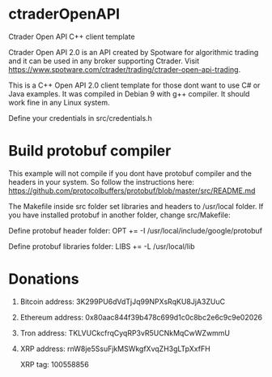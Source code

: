 # ctraderOpenAPI
Ctrader Open API C++ client template

Ctrader Open API 2.0 is an API created by Spotware for algorithmic trading and it can be
used in any broker supporting Ctrader. Visit https://www.spotware.com/ctrader/trading/ctrader-open-api-trading. 

This is a C++ Open API 2.0 client template for those dont want to use C# or Java examples.
It was compiled in Debian 9 with g++ compiler. It should work fine in any Linux system.

Define your credentials in src/credentials.h

# Build protobuf compiler
This example will not compile if you dont have protobuf compiler and the headers in your system. 
So follow the instructions here: https://github.com/protocolbuffers/protobuf/blob/master/src/README.md

The Makefile inside src folder set libraries and headers to /usr/local folder. If you have installed protobuf
in another folder, change src/Makefile:

Define protobuf header folder:
OPT += -I /usr/local/include/google/protobuf

Define protobuf libraries folder:
LIBS += -L /usr/local/lib

# Donations

1. Bitcoin address: 3K299PU6dVdTjJq99NPXsRqKU8JjA3ZUuC

2. Ethereum address: 0x80aac844f39b478c699d1c0c8bc2e6c9c9e02026

3. Tron address: TKLVUCkcfrqCyqRP3vR5UCNkMqCwWZwmmU

4. XRP address: rnW8je5SsuFjkMSWkgfXvqZH3gLTpXxfFH

   XRP tag: 100558856
